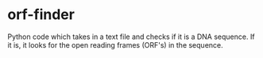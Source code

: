 # orf-finder
Python code which takes in a text file and checks if it is a DNA sequence. If it is, it looks for the open reading frames (ORF's) in the sequence. 
